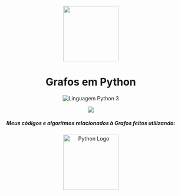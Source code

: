 <!-- Gif -->
<p align="center">
  <img src="../images/graph.gif" width="150">
</p>

<!-- Título do Repô -->
<h1 align="center">
  Grafos em Python
</h1>

<!-- Badge da Linguagem -->
<p align="center">
    <img src="https://img.shields.io/badge/Linguagem-Python%203-green.svg?style=flat&colorB=26ea20" alt="Linguagem Python 3">
</p>

<!-- Screenshot -->
<p align="center">
  <img src="screenshots/Grafo_python.png" />
</p>

<!-- Subtítulo -->
<h5 align="center"> 
  Meus códigos e algoritmos relacionados à Grafos feitos utilizando:
</h5>

<!-- Logo da Linguagem -->
<p align="center">
    <img align="center" src="https://http2.mlstatic.com/curso-de-python-3-D_NQ_NP_724590-MLB29230265467_012019-F.jpg" alt="Python Logo" width="150">
</p>
